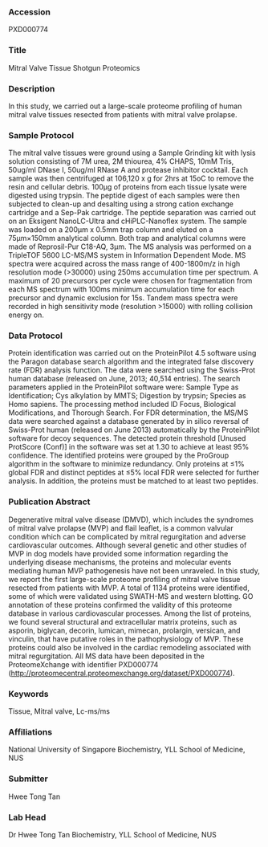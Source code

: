 ### Accession
PXD000774

### Title
Mitral Valve Tissue Shotgun Proteomics

### Description
In this study, we carried out a large-scale proteome profiling of human mitral valve tissues resected from patients with mitral valve prolapse.

### Sample Protocol
The mitral valve tissues were ground using a Sample Grinding kit  with lysis solution consisting of 7M urea, 2M thiourea, 4% CHAPS, 10mM Tris, 50ug/ml DNase I, 50ug/ml RNase A and protease inhibitor cocktail. Each sample was then centrifuged at 106,120 x g for 2hrs at 15oC to remove the resin and cellular debris. 100μg of proteins from each tissue lysate were digested using trypsin. The peptide digest of each samples were then subjected to clean-up and desalting using a strong cation exchange cartridge and a Sep-Pak cartridge. The peptide separation was carried out on an Eksigent NanoLC-Ultra and cHiPLC-Nanoflex system. The sample was loaded on a 200μm x 0.5mm trap column and eluted on a 75μm×150mm analytical column. Both trap and analytical columns were made of Reprosil-Pur C18-AQ, 3μm. The MS analysis was performed on a TripleTOF 5600 LC-MS/MS system in Information Dependent Mode. MS spectra were acquired across the mass range of 400-1800m/z in high resolution mode (>30000) using 250ms accumulation time per spectrum. A maximum of 20 precursors per cycle were chosen for fragmentation from each MS spectrum with 100ms minimum accumulation time for each precursor and dynamic exclusion for 15s. Tandem mass spectra were recorded in high sensitivity mode (resolution >15000) with rolling collision energy on.

### Data Protocol
Protein identification was carried out on the ProteinPilot 4.5 software using the Paragon database search algorithm and the integrated false discovery rate (FDR) analysis function. The data were searched using the Swiss-Prot human database (released on June, 2013; 40,514 entries). The search parameters applied in the ProteinPilot software were: Sample Type as Identification; Cys alkylation by MMTS; Digestion by trypsin; Species as Homo sapiens. The processing method included ID Focus, Biological Modifications, and Thorough Search. For FDR determination, the MS/MS data were searched against a database generated by in silico reversal of Swiss-Prot human (released on June 2013) automatically by the ProteinPilot software for decoy sequences. The detected protein threshold [Unused ProtScore (Conf)] in the software was set at 1.30 to achieve at least 95% confidence. The identified proteins were grouped by the ProGroup algorithm in the software to minimize redundancy. Only proteins at ≤1% global FDR and distinct peptides at ≤5% local FDR were selected for further analysis. In addition, the proteins must be matched to at least two peptides.

### Publication Abstract
Degenerative mitral valve disease (DMVD), which includes the syndromes of mitral valve prolapse (MVP) and flail leaflet, is a common valvular condition which can be complicated by mitral regurgitation and adverse cardiovascular outcomes. Although several genetic and other studies of MVP in dog models have provided some information regarding the underlying disease mechanisms, the proteins and molecular events mediating human MVP pathogenesis have not been unraveled. In this study, we report the first large-scale proteome profiling of mitral valve tissue resected from patients with MVP. A total of 1134 proteins were identified, some of which were validated using SWATH-MS and western blotting. GO annotation of these proteins confirmed the validity of this proteome database in various cardiovascular processes. Among the list of proteins, we found several structural and extracellular matrix proteins, such as asporin, biglycan, decorin, lumican, mimecan, prolargin, versican, and vinculin, that have putative roles in the pathophysiology of MVP. These proteins could also be involved in the cardiac remodeling associated with mitral regurgitation. All MS data have been deposited in the ProteomeXchange with identifier PXD000774 (http://proteomecentral.proteomexchange.org/dataset/PXD000774).

### Keywords
Tissue, Mitral valve, Lc-ms/ms

### Affiliations
National University of Singapore
Biochemistry, YLL School of Medicine, NUS

### Submitter
Hwee Tong Tan

### Lab Head
Dr Hwee Tong Tan
Biochemistry, YLL School of Medicine, NUS


